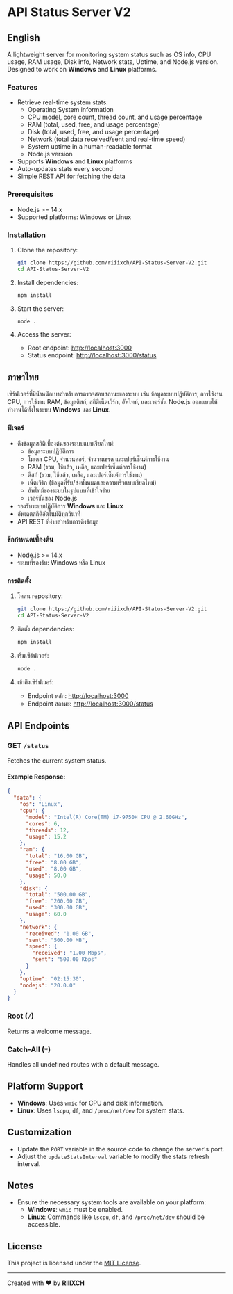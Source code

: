 # API Status Server V2

## English

A lightweight server for monitoring system status such as OS info, CPU usage, RAM usage, Disk info, Network stats, Uptime, and Node.js version. Designed to work on **Windows** and **Linux** platforms.

### Features

- Retrieve real-time system stats:
  - Operating System information
  - CPU model, core count, thread count, and usage percentage
  - RAM (total, used, free, and usage percentage)
  - Disk (total, used, free, and usage percentage)
  - Network (total data received/sent and real-time speed)
  - System uptime in a human-readable format
  - Node.js version
- Supports **Windows** and **Linux** platforms
- Auto-updates stats every second
- Simple REST API for fetching the data

### Prerequisites

- Node.js >= 14.x
- Supported platforms: Windows or Linux

### Installation

1. Clone the repository:
   ```bash
   git clone https://github.com/riiixch/API-Status-Server-V2.git
   cd API-Status-Server-V2
   ```

2. Install dependencies:
   ```bash
   npm install
   ```

3. Start the server:
   ```bash
   node .
   ```

4. Access the server:
   - Root endpoint: [http://localhost:3000](http://localhost:3000)
   - Status endpoint: [http://localhost:3000/status](http://localhost:3000/status)

## ภาษาไทย

เซิร์ฟเวอร์ที่มีน้ำหนักเบาสำหรับการตรวจสอบสถานะของระบบ เช่น ข้อมูลระบบปฏิบัติการ, การใช้งาน CPU, การใช้งาน RAM, ข้อมูลดิสก์, สถิติเน็ตเวิร์ก, อัพไทม์, และเวอร์ชัน Node.js ออกแบบให้ทำงานได้ทั้งในระบบ **Windows** และ **Linux**.

### ฟีเจอร์

- ดึงข้อมูลสถิติเบื้องต้นของระบบแบบเรียลไทม์:
  - ข้อมูลระบบปฏิบัติการ
  - โมเดล CPU, จำนวนคอร์, จำนวนเธรด และเปอร์เซ็นต์การใช้งาน
  - RAM (รวม, ใช้แล้ว, เหลือ, และเปอร์เซ็นต์การใช้งาน)
  - ดิสก์ (รวม, ใช้แล้ว, เหลือ, และเปอร์เซ็นต์การใช้งาน)
  - เน็ตเวิร์ก (ข้อมูลที่รับ/ส่งทั้งหมดและความเร็วแบบเรียลไทม์)
  - อัพไทม์ของระบบในรูปแบบที่เข้าใจง่าย
  - เวอร์ชันของ Node.js
- รองรับระบบปฏิบัติการ **Windows** และ **Linux**
- อัพเดตสถิติอัตโนมัติทุกวินาที
- API REST ที่ง่ายสำหรับการดึงข้อมูล

### ข้อกำหนดเบื้องต้น

- Node.js >= 14.x
- ระบบที่รองรับ: Windows หรือ Linux

### การติดตั้ง

1. โคลน repository:
   ```bash
   git clone https://github.com/riiixch/API-Status-Server-V2.git
   cd API-Status-Server-V2
   ```

2. ติดตั้ง dependencies:
   ```bash
   npm install
   ```

3. เริ่มเซิร์ฟเวอร์:
   ```bash
   node .
   ```

4. เข้าถึงเซิร์ฟเวอร์:
   - Endpoint หลัก: [http://localhost:3000](http://localhost:3000)
   - Endpoint สถานะ: [http://localhost:3000/status](http://localhost:3000/status)

## API Endpoints

### GET `/status`

Fetches the current system status.

#### Example Response:
```json
{
  "data": {
    "os": "Linux",
    "cpu": {
      "model": "Intel(R) Core(TM) i7-9750H CPU @ 2.60GHz",
      "cores": 6,
      "threads": 12,
      "usage": 15.2
    },
    "ram": {
      "total": "16.00 GB",
      "free": "8.00 GB",
      "used": "8.00 GB",
      "usage": 50.0
    },
    "disk": {
      "total": "500.00 GB",
      "free": "200.00 GB",
      "used": "300.00 GB",
      "usage": 60.0
    },
    "network": {
      "received": "1.00 GB",
      "sent": "500.00 MB",
      "speed": {
        "received": "1.00 Mbps",
        "sent": "500.00 Kbps"
      }
    },
    "uptime": "02:15:30",
    "nodejs": "20.0.0"
  }
}
```

### Root (`/`)

Returns a welcome message.

### Catch-All (`*`)

Handles all undefined routes with a default message.

## Platform Support

- **Windows**: Uses `wmic` for CPU and disk information.
- **Linux**: Uses `lscpu`, `df`, and `/proc/net/dev` for system stats.

## Customization

- Update the `PORT` variable in the source code to change the server's port.
- Adjust the `updateStatsInterval` variable to modify the stats refresh interval.

## Notes

- Ensure the necessary system tools are available on your platform:
  - **Windows**: `wmic` must be enabled.
  - **Linux**: Commands like `lscpu`, `df`, and `/proc/net/dev` should be accessible.

## License

This project is licensed under the [MIT License](LICENSE).

---

Created with ❤️ by **RIIIXCH**
